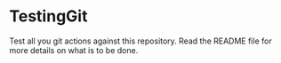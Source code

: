 TestingGit
==========

Test all you git actions against this repository. Read the README file for more details on what is to be done.
